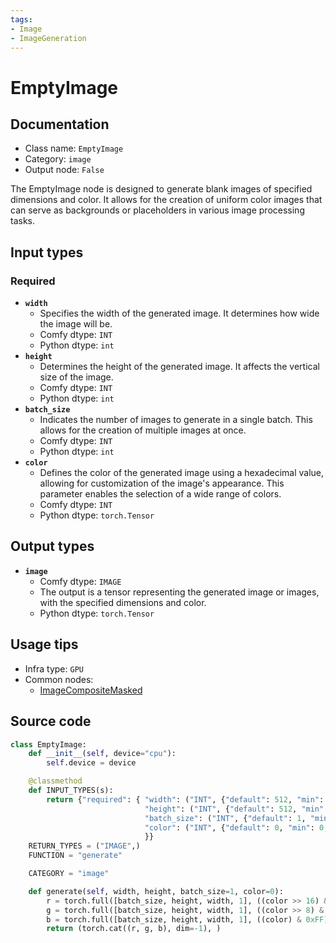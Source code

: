```yaml
---
tags:
- Image
- ImageGeneration
---
```


# EmptyImage
## Documentation
- Class name: `EmptyImage`
- Category: `image`
- Output node: `False`

The EmptyImage node is designed to generate blank images of specified dimensions and color. It allows for the creation of uniform color images that can serve as backgrounds or placeholders in various image processing tasks.
## Input types
### Required
- **`width`**
    - Specifies the width of the generated image. It determines how wide the image will be.
    - Comfy dtype: `INT`
    - Python dtype: `int`
- **`height`**
    - Determines the height of the generated image. It affects the vertical size of the image.
    - Comfy dtype: `INT`
    - Python dtype: `int`
- **`batch_size`**
    - Indicates the number of images to generate in a single batch. This allows for the creation of multiple images at once.
    - Comfy dtype: `INT`
    - Python dtype: `int`
- **`color`**
    - Defines the color of the generated image using a hexadecimal value, allowing for customization of the image's appearance. This parameter enables the selection of a wide range of colors.
    - Comfy dtype: `INT`
    - Python dtype: `torch.Tensor`
## Output types
- **`image`**
    - Comfy dtype: `IMAGE`
    - The output is a tensor representing the generated image or images, with the specified dimensions and color.
    - Python dtype: `torch.Tensor`
## Usage tips
- Infra type: `GPU`
- Common nodes:
    - [ImageCompositeMasked](../../Comfy/Nodes/ImageCompositeMasked.md)



## Source code
```python
class EmptyImage:
    def __init__(self, device="cpu"):
        self.device = device

    @classmethod
    def INPUT_TYPES(s):
        return {"required": { "width": ("INT", {"default": 512, "min": 1, "max": MAX_RESOLUTION, "step": 1}),
                              "height": ("INT", {"default": 512, "min": 1, "max": MAX_RESOLUTION, "step": 1}),
                              "batch_size": ("INT", {"default": 1, "min": 1, "max": 4096}),
                              "color": ("INT", {"default": 0, "min": 0, "max": 0xFFFFFF, "step": 1, "display": "color"}),
                              }}
    RETURN_TYPES = ("IMAGE",)
    FUNCTION = "generate"

    CATEGORY = "image"

    def generate(self, width, height, batch_size=1, color=0):
        r = torch.full([batch_size, height, width, 1], ((color >> 16) & 0xFF) / 0xFF)
        g = torch.full([batch_size, height, width, 1], ((color >> 8) & 0xFF) / 0xFF)
        b = torch.full([batch_size, height, width, 1], ((color) & 0xFF) / 0xFF)
        return (torch.cat((r, g, b), dim=-1), )

```
